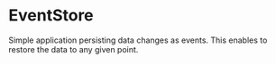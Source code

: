 # EventStore
Simple application persisting data changes as events. This enables to restore the data to any given point.
